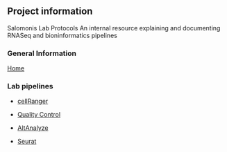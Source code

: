 ## Project information
Salomonis Lab Protocols
An internal resource explaining and documenting RNASeq and bioninformatics pipelines

### General Information
[Home](README.md)

### Lab pipelines

- [cellRanger](master/scRNASeq/cellRanger.md)

- [Quality Control](master/scRNASeq/qualityControl.md)

- [AltAnalyze](master/scRNASeq/altAnalyze.md)

- [Seurat](master/scRNASeq/seurat.md)


